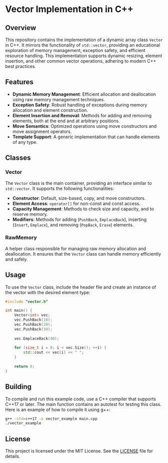 # Vector Implementation in C++

## Overview

This repository contains the implementation of a dynamic array class `Vector` in C++. It mirrors the functionality of `std::vector`, providing an educational exploration of memory management, exception safety, and efficient resource handling. This implementation supports dynamic resizing, element insertion, and other common vector operations, adhering to modern C++ best practices.

## Features

- **Dynamic Memory Management**: Efficient allocation and deallocation using raw memory management techniques.
- **Exception Safety**: Robust handling of exceptions during memory allocation and element construction.
- **Element Insertion and Removal**: Methods for adding and removing elements, both at the end and at arbitrary positions.
- **Move Semantics**: Optimized operations using move constructors and move assignment operators.
- **Template Support**: A generic implementation that can handle elements of any type.

## Classes

### Vector

The `Vector` class is the main container, providing an interface similar to `std::vector`. It supports the following functionalities:

- **Constructor**: Default, size-based, copy, and move constructors.
- **Element Access**: `operator[]` for non-const and const access.
- **Capacity Management**: Methods to check size and capacity, and to reserve memory.
- **Modifiers**: Methods for adding (`PushBack`, `EmplaceBack`), inserting (`Insert`, `Emplace`), and removing (`PopBack`, `Erase`) elements.

### RawMemory

A helper class responsible for managing raw memory allocation and deallocation. It ensures that the `Vector` class can handle memory efficiently and safely.

## Usage

To use the `Vector` class, include the header file and create an instance of the vector with the desired element type:

```cpp
#include "vector.h"

int main() {
    Vector<int> vec;
    vec.PushBack(10);
    vec.PushBack(20);
    vec.PushBack(30);
    
    vec.EmplaceBack(40);
    
    for (size_t i = 0; i < vec.Size(); ++i) {
        std::cout << vec[i] << " ";
    }
    
    return 0;
}
```

## Building

To compile and run this example code, use a C++ compiler that supports C++17 or later. The main function contains an autotest for testing this class. Here is an example of how to compile it using g++:

```sh
g++ -std=c++17 -o vector_example main.cpp
./vector_example
```



## License

This project is licensed under the MIT License. See the [LICENSE](https://github.com/Daria-Chepurnaia/cpp-vector-implementation/blob/main/LICENSE.txt) file for details.

